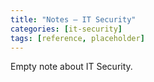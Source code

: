 ```yaml
---
title: "Notes — IT Security"
categories: [it-security]
tags: [reference, placeholder]
---
```

Empty note about IT Security.
